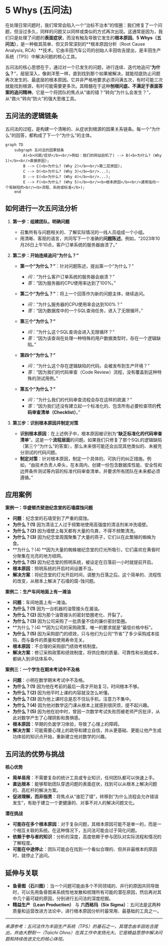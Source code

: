 # 5 Whys (五问法)

在处理日常问题时，我们常常会陷入一个“治标不治本”的怪圈：我们修复了一个问题，但没过多久，同样的问题又以同样或类似的方式再次出现。这通常是因为，我们只是处理了问题的**表面症状**，而没有触及导致它发生的**根本原因**。**5 Whys（五问法）**，是一种极其简单、但又异常深刻的**根本原因分析（Root Cause Analysis, RCA）**技术。它由丰田汽车公司的创始人丰田佐吉提出，是丰田生产系统（TPS）中解决问题的核心工具。

五问法的核心思想在于，通过对一个已发生的问题，进行连续、迭代地追问“**为什么？**”，层层深入，像剥洋葱一样，直到找到那个如果被解决，就能彻底防止问题再次发生的、最底层的根本原因。它并非严格地要求必须问满五次，有时可能三次就能找到根源，有时可能需要更多次。其精髓在于这种**刨根问底、不满足于表面答案的追问精神**。它是一个将团队的焦点从“谁的错？”转向“为什么会发生？”，从“救火”转向“防火”的强大思维工具。

## 五问法的逻辑链条

五问法的过程，是构建一个清晰的、从症状到根源的因果关系链条。每一个“为什么”的回答，都构成了下一个“为什么”的主体。

```mermaid
graph TD
    subgraph 五问法的因果链条
        A(<b>问题/症状</b><br/>例如：我们的网站宕机了) --> B(<b>为什么? (Why 1)</b><br/>直接原因);
        B --> C(<b>为什么? (Why 2)</b><br/>第二层原因);
        C --> D(<b>为什么? (Why 3)</b><br/>...);
        D --> E(<b>为什么? (Why 4)</b><br/>...);
        E --> F(<b>为什么? (Why 5)</b><br/><b>根本原因</b><br/>通常指向一个有缺陷的<br/><b>流程、系统或标准</b>);
    end
```

## 如何进行一次五问法分析

1.  **第一步：组建团队，明确问题**
    *   召集所有与问题相关的、了解实际情况的一线人员组成一个小组。
    *   用清晰、客观的语言，共同写下一个准确的**问题陈述**。例如，“2023年10月26日上午10点，客户订单系统的服务器崩溃了。”

2.  **第二步：开始连续追问“为什么？”**
    *   **第一个“为什么？”**：针对问题陈述，提出第一个“为什么？”
        *   *问*：“为什么客户订单系统的服务器会崩溃？”
        *   *答*：“因为服务器的CPU使用率达到了100%。”

    *   **第二个“为什么？”**：将上一个回答作为新的问题主体，继续追问。
        *   *问*：“为什么服务器的CPU使用率会达到100%？”
        *   *答*：“因为数据库中的一个SQL查询任务，进入了无限循环。”

    *   **第三个“为什么？”**
        *   *问*：“为什么这个SQL查询会进入无限循环？”
        *   *答*：“因为该查询在处理一种特殊的用户数据类型时，存在一个逻辑缺陷。”

    *   **第四个“为什么？”**
        *   *问*：“为什么这个存在逻辑缺陷的代码，会被发布到生产环境？”
        *   *答*：“因为我们的代码审查（Code Review）流程，没有覆盖到这种特殊的测试用例。”

    *   **第五个“为什么？”**
        *   *问*：“为什么我们的代码审查流程会存在这样的疏漏？”
        *   *答*：“因为我们还没有建立起一个标准化的、包含所有必要检查项的**代码审查清单（Checklist）**。”

3.  **第三步：识别根本原因并制定对策**
    *   **识别根本原因**：在上述例子中，根本原因被识别为“**缺乏标准化的代码审查清单**”。这是一个**流程层面**的问题。如果我们只修复了那个SQL的逻辑缺陷（第三个“为什么”的答案），那么未来很可能还会出现其他类似的、未被充分测试的代码问题。
    *   **制定对策**：针对根本原因，制定一个具体的、可执行的纠正措施。例如，“由技术负责人牵头，在本周内，创建一份包含数据库性能、安全性和边界条件测试等内容的标准代码审查清单，并要求所有团队在未来都必须遵循。”

## 应用案例

**案例一：华盛顿杰斐逊纪念堂的石墙腐蚀问题**
*   **问题**：纪念堂的石墙受到了严重的腐蚀。
*   **为什么？(1)** 因为清洁工人过于频繁地使用高强度的清洁剂来冲洗墙壁。
*   **为什么？(2)** 因为墙壁上每天都有大量的鸟粪，不得不频繁清洗。
*   **为什么？(3)** 因为纪念堂周围聚集了大量的燕子，它们以在此繁殖的蜘蛛为食。
*   **为什么？(4) **因为大量的蜘蛛被纪念堂的灯光所吸引，它们喜欢在黄昏时分聚集在光亮的地方结网。
*   **为什么？(5)** 因为纪念堂的照明系统，被设定在日落前一小时就提前开启。
*   **根本原因**：照明系统的开启时间设置不当。
*   **解决方案**：将纪念堂的灯光开启时间，调整为日落之后。这个简单的、流程性的改变，从根本上解决了石墙的腐-蚀问题。

**案例二：生产车间地面上有一滩油**
*   **问题**：车间地面上有一滩油。
*   **为什么？(1)** 因为一台机器的油管接头在漏油。
*   **为什么？(2)** 因为那个油管接头的密封垫圈老化、开裂了。
*   **为什么？(3)** 因为公司采购了一批质量不佳的廉价密封垫圈。
*   **为什么？(4) **因为公司的采购政策，唯一的要求就是“最低价格中标”。
*   **为什么？(5)** 因为采购部门的绩效，只与他们为公司“节省”了多少采购成本挂钩，而与备件的质量和使用寿命无关。
*   **根本原因**：不合理的采购部门绩效考核制度。
*   **解决方案**：修订采购政策和绩效制度，将供应商的质量、可靠性和长期成本，都纳入到评估体系中。

**案例三：一个学生在期末考试中不及格**
*   **问题**：小明在数学期末考试中不及格。
*   **为什么？(1)** 因为他在考前的最后一周才开始复习，时间根本不够。
*   **为什么？(2)** 因为他平时上课的内容就没怎么听懂。
*   **为什么？(3)** 因为他上课时总是忍不住玩手机，注意力不集中。
*   **为什么？(4)** 因为他对数学这门课从根本上就感到很厌烦，提不起兴趣。
*   **为什么？(5)** 因为他在初中时，曾因一次数学考试失败而被老师严厉批评，从此对数学产生了心理阴影和畏惧感。
*   **根本原因**：早期的负面学习体验，导致了心理上的障碍。
*   **解决方案**：可能需要心理上的疏导和建立自信，并从更基础、更能让他产生成功体验的知识点开始，重新建立他对数学的兴趣。

## 五问法的优势与挑战

**核心优势**
*   **简单易用**：不需要复杂的统计工具或专业知识，任何团队都可以快速上手。
*   **直达根本**：能够帮助团队穿透问题的表面症状，找到可以从根本上解决问题的、高杠杆的解决方案。
*   **促进理解，而非指责**：将焦点从“谁犯了错”，转移到“为什么流程会允许错误发生”，有助于建立一个更健康的、对事不对人的解决问题文化。

**潜在挑战**
*   **可能存在多个根本原因**：对于复杂问题，其根本原因可能不是单一的，而是一个相互关联的系统。在这种情况下，五问法可能会过于简化问题。
*   **依赖于参与者的知识**：分析的深度，高度依赖于参与团队对实际流程和情况的了解程度。
*   **可能在中途停止**：团队可能会在找到一个看似合理的、但并非最根本的原因时，就停止了追问。

## 延伸与关联

*   **鱼骨图（石川图）**：当一个问题可能由多个不同领域的、并行的原因共同导致时，可以先用鱼骨图来系统性地发散和梳理所有可能的潜在原因，然后再对其中几个最可疑的原因，分别进行五问法的深度挖掘。
*   **精益生产（Lean Production）** 与 **六西格玛（Six Sigma）**：五问法是这两种质量和运营改进方法论中，进行根本原因分析时最常用、最基础的工具之一。

---
*来源参考：五问法作为丰田生产系统（TPS）的基石之一，其理念由丰田佐吉提出，并由大野耐一（Taiichi Ohno）在其工作中发扬光大。它是精益思想中解决问题和持续改进文化的核心体现。*
